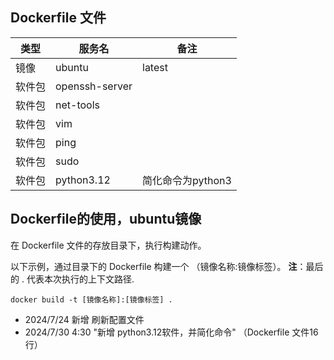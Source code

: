 ## Dockerfile 文件


| 类型   | 服务名         | 备注                 |
| ------ | -------------- | -------------------- |
| 镜像   | ubuntu         | latest               |
| 软件包 | openssh-server |       |
| 软件包 | net-tools      |                      |
| 软件包 | vim            |                      |
| 软件包 | ping           |                      |
| 软件包 | sudo           |                      |
| 软件包 | python3.12     | 简化命令为python3    |

## Dockerfile的使用，ubuntu镜像

在 Dockerfile 文件的存放目录下，执行构建动作。

以下示例，通过目录下的 Dockerfile 构建一个 （镜像名称:镜像标签）。
**注**：最后的 . 代表本次执行的上下文路径.

```
docker build -t [镜像名称]:[镜像标签] .
```

* 2024/7/24 新增 刷新配置文件
* 2024/7/30 4:30 "新增 python3.12软件，并简化命令"  （Dockerfile 文件16行）
